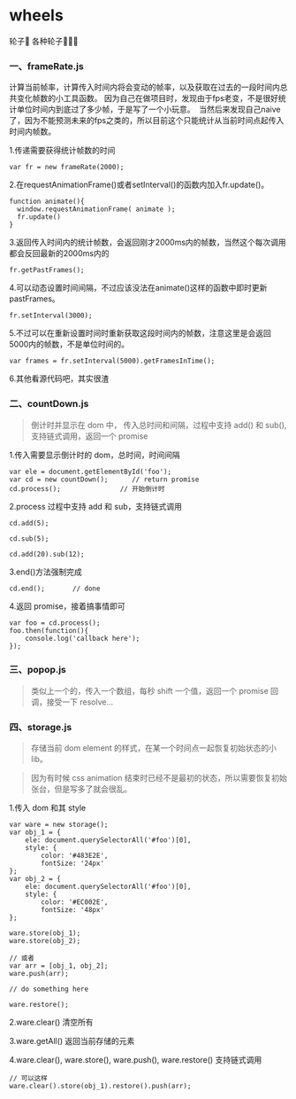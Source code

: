 # wheels
轮子🚗   各种轮子🚗🚗🚗



### 一、frameRate.js
计算当前帧率，计算传入时间内将会变动的帧率，以及获取在过去的一段时间内总共变化帧数的小工具函数。
  因为自己在做项目时，发现由于fps老变，不是很好统计单位时间内到底过了多少帧，于是写了一个小玩意。
  当然后来发现自己naive了，因为不能预测未来的fps之类的，所以目前这个只能统计从当前时间点起传入时间内帧数。



1.传递需要获得统计帧数的时间

```
var fr = new frameRate(2000);
```

2.在requestAnimationFrame()或者setInterval()的函数内加入fr.update()。

```
function animate(){
  window.requestAnimationFrame( animate );
  fr.update()
}
```

3.返回传入时间内的统计帧数，会返回刚才2000ms内的帧数，当然这个每次调用都会反回最新的2000ms内的

```
fr.getPastFrames();
```
4.可以动态设置时间间隔，不过应该没法在animate()这样的函数中即时更新pastFrames。

```
fr.setInterval(3000);
```

5.不过可以在重新设置时间时重新获取这段时间内的帧数，注意这里是会返回5000内的帧数，不是单位时间的。

```
var frames = fr.setInterval(5000).getFramesInTime();
```

6.其他看源代码吧，其实很渣

### 二、countDown.js
> 倒计时并显示在 dom 中， 传入总时间和间隔，过程中支持 add() 和 sub(),支持链式调用，返回一个 promise

1.传入需要显示倒计时的 dom，总时间，时间间隔

```
var ele = document.getElementById('foo');
var cd = new countDown();      // return promise
cd.process();				// 开始倒计时
```

2.process 过程中支持 add 和 sub，支持链式调用

```
cd.add(5);

cd.sub(5);

cd.add(20).sub(12);
```

3.end()方法强制完成

```
cd.end();		// done
```

4.返回 promise，接着搞事情即可

```
var foo = cd.process();
foo.then(function(){
	console.log('callback here');
});
```

### 三、popop.js

> 类似上一个的，传入一个数组，每秒 shift 一个值，返回一个 promise 回调，接受一下 resolve...

### 四、storage.js

> 存储当前 dom element 的样式，在某一个时间点一起恢复初始状态的小 lib。

>因为有时候 css animation 结束时已经不是最初的状态，所以需要恢复初始张台，但是写多了就会很乱。

1.传入 dom 和其 style

```
var ware = new storage();
var obj_1 = {
	ele: document.querySelectorAll('#foo')[0],
	style: {
		color: '#483E2E',
		fontSize: '24px'
};
var obj_2 = {
	ele: document.querySelectorAll('#foo')[0],
	style: {
		color: '#EC002E',
		fontSize: '48px'
};

ware.store(obj_1);
ware.store(obj_2);

// 或者
var arr = [obj_1, obj_2];
ware.push(arr);

// do something here

ware.restore();
```

2.ware.clear() 清空所有

3.ware.getAll() 返回当前存储的元素

4.ware.clear(), ware.store(), ware.push(), ware.restore() 支持链式调用

```
// 可以这样
ware.clear().store(obj_1).restore().push(arr);
```







